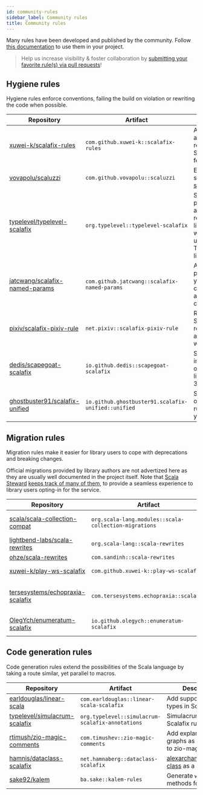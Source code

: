 ```yaml
---
id: community-rules
sidebar_label: Community rules
title: Community rules
---
```


Many rules have been developed and published by the community.
Follow [this documentation](external-rules.md) to use them in your project.

> Help us increase visibility & foster collaboration by
> [submitting your favorite rule(s) via pull requests](https://github.com/scalacenter/scalafix/edit/main/docs/rules/community-rules.md)!
## Hygiene rules

Hygiene rules enforce conventions, failing the build on violation or
rewriting the code when possible.

| Repository | Artifact | Description |
| - | - | - |
[xuwei-k/scalafix-rules](https://github.com/xuwei-k/scalafix-rules) | `com.github.xuwei-k::scalafix-rules` | Avoid ambiguous or redundant Scala syntax & features
[vovapolu/scaluzzi](https://github.com/vovapolu/scaluzzi) | `com.github.vovapolu::scaluzzi` | Ensure a subset of [scalazzi](http://yowconference.com.au/slides/yowwest2014/Morris-ParametricityTypesDocumentationCodeReadability.pdf)
[typelevel/typelevel-scalafix](https://github.com/typelevel/typelevel-scalafix) | `org.typelevel::typelevel-scalafix` | Set of rules to provide automated rewrites and linting for code which makes use of Typelevel libraries
[jatcwang/scalafix-named-params](https://github.com/jatcwang/scalafix-named-params) | `com.github.jatcwang::scalafix-named-params` | Add named parameters for your constructor and method calls
[pixiv/scalafix-pixiv-rule](https://github.com/pixiv/scalafix-pixiv-rule) | `net.pixiv::scalafix-pixiv-rule` | Redundant Scala code rewriting and anti-pattern warnings
[dedis/scapegoat-scalafix](https://github.com/dedis/scapegoat-scalafix) | `io.github.dedis::scapegoat-scalafix` | Scalafix implementation of [Scapegoat](https://github.com/scapegoat-scala/scapegoat) linter for Scala 3
[ghostbuster91/scalafix-unified](https://github.com/ghostbuster91/scalafix-unified) | `io.github.ghostbuster91.scalafix-unified::unified` | Set of opinionated rules to unify your codebase


## Migration rules

Migration rules make it easier for library users to cope with
deprecations and breaking changes.

Official migrations provided by library authors are not
advertized here as they are usually well documented in the
project itself. Note that 
[Scala Steward](https://github.com/scala-steward-org/scala-steward)
[keeps track of many of them](https://github.com/scala-steward-org/scala-steward/blob/main/modules/core/src/main/resources/scalafix-migrations.conf),
to provide a seamless experience to library users opting-in
for the service. 

| Repository | Artifact | Description |
| - | - | - |
[scala/scala-collection-compat](https://github.com/scala/scala-collection-compat) | `org.scala-lang.modules::scala-collection-migrations` | Rewrite upgrades to the 2.13 collections
[lightbend-labs/scala-rewrites](https://github.com/lightbend-labs/scala-rewrites) | `org.scala-lang::scala-rewrites` | Rewrites for Scala
[ohze/scala-rewrites](https://github.com/ohze/scala-rewrites) | `com.sandinh::scala-rewrites` | Rewrites for Scala
[xuwei-k/play-ws-scalafix](https://github.com/xuwei-k/play-ws-scalafix) | `com.github.xuwei-k::play-ws-scalafix` | Migrate to play-ws-standalone
[tersesystems/echopraxia-scalafix](https://github.com/tersesystems/echopraxia-scalafix) | `com.tersesystems.echopraxia::scalafix` | Rewrite [Echopraxia](https://github.com/tersesystems/echopraxia) logging statements
[OlegYch/enumeratum-scalafix](https://github.com/OlegYch/enumeratum-scalafix) | `io.github.olegych::enumeratum-scalafix` | Replace `scala.Enumeration` with enumeratum

## Code generation rules

Code generation rules extend the possibilities of the Scala language
by taking a route similar, yet parallel to macros.

| Repository | Artifact | Description |
| - | - | - |
[earldouglas/linear-scala](https://github.com/earldouglas/linear-scala) | `com.earldouglas::linear-scala-scalafix` | Add support for linear types in Scala
[typelevel/simulacrum-scalafix](https://github.com/typelevel/simulacrum-scalafix) | `org.typelevel::simulacrum-scalafix-annotations` | Simulacrum as Scalafix rules
[rtimush/zio-magic-comments](https://github.com/rtimush/zio-magic-comments) | `com.timushev::zio-magic-comments` | Add explanatory graphs as comments to zio-magic methods
[hamnis/dataclass-scalafix](https://github.com/hamnis/dataclass-scalafix) | `net.hamnaberg::dataclass-scalafix` | [alexarchambault/data-class](https://github.com/alexarchambault/data-class) as a Scalafix rule
[sake92/kalem](https://github.com/sake92/kalem) | `ba.sake::kalem-rules` | Generate `with*` methods for classes